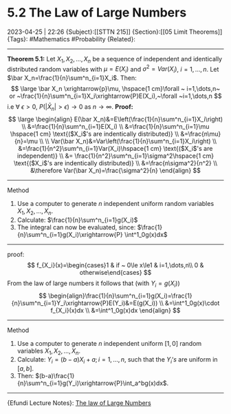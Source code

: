 # 5.2 The Law of Large Numbers
2023-04-25 | 22:26
{Subject}:[[STTN 215]]
{Section}:[[05 Limit Theorems]]
{Tags}: #Mathematics #Probability 
{Related}:

--- 
**Theorem 5.1:**
Let $X_1,X_2,\dots,X_n$ be a sequence of independent and identically distributed random variables with $\mu = E(X_i)$ and $\sigma^2 = Var(X_i)$, $i=1,\dots,n$. Let $\bar X_n=\frac{1}{n}\sum^n_{i=1}X_i$. Then:
$$
\large
	\bar X_n \xrightarrow{p}\mu, \hspace{1 cm}\forall ~ i=1,\dots,n~ or ~\frac{1}{n}\sum^n_{i=1}X_i\xrightarrow{P}E(X_i),~\forall ~i=1,\dots,n
$$
i.e $\forall ~ \epsilon > 0,~ P(|\bar X_n|>\epsilon)\rightarrow 0 \text{ as }n\rightarrow \infty$.
**Proof:**
$$
\large
\begin{align}
E(\bar X_n)&=E\left(\frac{1}{n}\sum^n_{i=1}X_i\right) \\
&=\frac{1}{n}\sum^n_{i=1}E(X_i) \\
&=\frac{1}{n}\sum^n_{i=1}\mu \hspace{1 cm} \text{($X_i$'s are indentically distributed)} \\
&=\frac{n\mu}{n}=\mu \\ \\
Var(\bar X_n)&=Var\left(\frac{1}{n}\sum^n_{i=1}X_i\right) \\
&=\frac{1}{n^2}\sum^n_{i=1}Var(X_i)\hspace{1 cm} \text{($X_i$'s are independent)} \\
&= \frac{1}{n^2}\sum^n_{i=1}\sigma^2\hspace{1 cm} \text{($X_i$'s are indentically distributed)} \\ 
&=\frac{n\sigma^2}{n^2} \\
&\therefore Var(\bar X_n)=\frac{\sigma^2}{n}
\end{align}
$$

---
Method
1. Use a computer to generate $n$ independent uniform random variables $X_1,X_2,\dots,X_n$.
2. Calculate: $\frac{1}{n}\sum^n_{i=1}g(X_i)$
3. The integral can now be evaluated, since: $\frac{1}{n}\sum^n_{i=1}g(X_i)\xrightarrow{P} \int^1_0g(x)dx$

---
proof:$$ f_{X_i}(x)=\begin{cases}1 & if ~ 0\le x\le1 & i=1,\dots,n\\ 0 & otherwise\end{cases}  $$ From the law of large numbers it follows that (with $Y_i = g(X_i)$)$$ \begin{align}\frac{1}{n}\sum^n_{i=1}g(X_i)=\frac{1}{n}\sum^n_{i=1}Y_i\xrightarrow{P}E(Y_i)&=E(g(X_i)) \\ &=\int^1_0g(x)\cdot f_{X_i}(x)dx \\ &=\int^1_0g(x)dx \end{align} $$

---
Method
1. Use a computer to generate $n$ independent uniform $[1,0]$ random variables $X_1,X_2,\dots,X_n$.
2. Calculate: $Y_i = (b-a)X_i+a;i=1,\dots,n$, such that the $Y_i \text{`} s$ are uniform in $[a,b]$. 
3. Then: $(b-a)\frac{1}{n}\sum^n_{i=1}g(Y_i)\xrightarrow{P}\int_a^bg(x)dx$.

--- 
{Efundi Lecture Notes}: [The law of Large Numbers](https://efundi.nwu.ac.za/access/content/group/abd2a584-0a55-418c-9973-de94cd06741e/Slides/STTN215_Chapter5_Limit_Theorems.pdf)